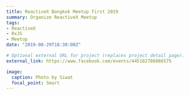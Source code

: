 ```yaml
---
title: ReactiveX Bangkok Meetup first 2019
summary: Organize ReactiveX Meetup
tags:
- ReactiveX
- RxJS
- Meetup
date: "2019-08-29T18:30:00Z"

# Optional external URL for project (replaces project detail page).
external_link: https://www.facebook.com/events/445182786086575

image:
  caption: Photo by Siwat
  focal_point: Smart
---
```

